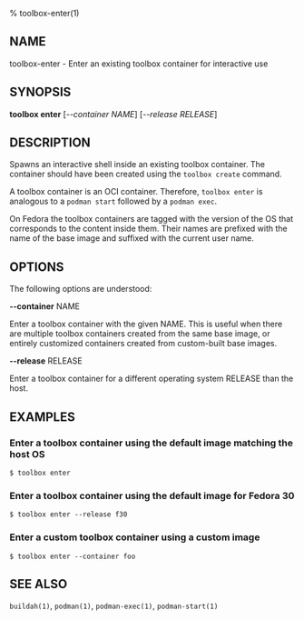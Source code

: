 % toolbox-enter(1)

## NAME
toolbox\-enter - Enter an existing toolbox container for interactive use

## SYNOPSIS
**toolbox enter** [*--container NAME*] [*--release RELEASE*]

## DESCRIPTION

Spawns an interactive shell inside an existing toolbox container. The
container should have been created using the `toolbox create` command.

A toolbox container is an OCI container. Therefore, `toolbox enter` is
analogous to a `podman start` followed by a `podman exec`.

On Fedora the toolbox containers are tagged with the version of the OS that
corresponds to the content inside them. Their names are prefixed with the name
of the base image and suffixed with the current user name.

## OPTIONS ##

The following options are understood:

**--container** NAME

Enter a toolbox container with the given NAME. This is useful when there are
multiple toolbox containers created from the same base image, or entirely
customized containers created from custom-built base images.

**--release** RELEASE

Enter a toolbox container for a different operating system RELEASE than the
host.

## EXAMPLES

### Enter a toolbox container using the default image matching the host OS

```
$ toolbox enter
```

### Enter a toolbox container using the default image for Fedora 30

```
$ toolbox enter --release f30
```

### Enter a custom toolbox container using a custom image

```
$ toolbox enter --container foo
```

## SEE ALSO

`buildah(1)`, `podman(1)`, `podman-exec(1)`, `podman-start(1)`

